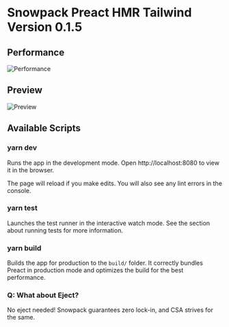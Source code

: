 # Snowpack Preact HMR Tailwind Version 0.1.5

## Performance

![Performance](https://res.cloudinary.com/amdeus/image/upload/v1603318662/spht.mozart409.space/lighthouse-metrics.com.png)

## Preview

![Preview](https://res.cloudinary.com/amdeus/image/upload/v1603319007/spht.mozart409.space/preview.png)

## Available Scripts

### yarn dev

Runs the app in the development mode.
Open http://localhost:8080 to view it in the browser.

The page will reload if you make edits.
You will also see any lint errors in the console.

### yarn test

Launches the test runner in the interactive watch mode.
See the section about running tests for more information.

### yarn build

Builds the app for production to the `build/` folder.
It correctly bundles Preact in production mode and optimizes the build for the best performance.

### Q: What about Eject?

No eject needed! Snowpack guarantees zero lock-in, and CSA strives for the same.

